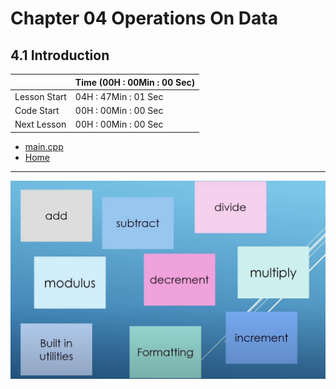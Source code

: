 # Chapter 04 Operations On Data

## 4.1 Introduction

||Time (00H : 00Min : 00 Sec)|
|-|-|
 |Lesson Start           | 04H : 47Min : 01 Sec |  
 |Code Start             | 00H : 00Min : 00 Sec |  
 |Next Lesson            | 00H : 00Min : 00 Sec | 
* [main.cpp](./main.cpp)
* [Home](/README.md)

---

![4.1 Introduction](./img/1.png)

